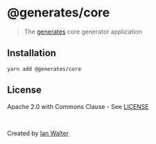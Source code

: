 # @generates/core
> The [generates][generatesUrl] core generator application

## Installation

```console
yarn add @generates/core
```

## License

Apache 2.0 with Commons Clause - See [LICENSE][licenseUrl]

&nbsp;

Created by [Ian Walter](https://iankwalter.com)

[generatesUrl]: https://github.com/ianwalter/generates
[licenseUrl]: https://github.com/ianwalter/generates/blob/master/packages/core/LICENSE
